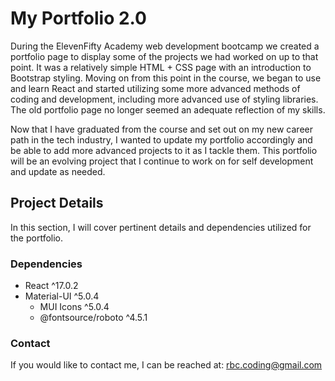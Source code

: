 # My Portfolio 2.0

During the ElevenFifty Academy web development bootcamp we created a portfolio page to display some of the projects we had worked on up to that point. It was a relatively simple HTML + CSS page with an introduction to Bootstrap styling. Moving on from this point in the course, we began to use and learn React and started utilizing some more advanced methods of coding and development, including more advanced use of styling libraries. The old portfolio page no longer seemed an adequate reflection of my skills.

Now that I have graduated from the course and set out on my new career path in the tech industry, I wanted to update my portfolio accordingly and be able to add more advanced projects to it as I tackle them. This portfolio will be an evolving project that I continue to work on for self development and update as needed.

## Project Details
In this section, I will cover pertinent details and dependencies utilized for the portfolio.

### Dependencies
- React ^17.0.2
- Material-UI ^5.0.4
  - MUI Icons ^5.0.4
  - @fontsource/roboto ^4.5.1

### Contact
If you would like to contact me, I can be reached at: [rbc.coding@gmail.com](mailto:rbc.coding@gmail.com)